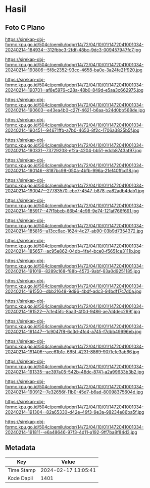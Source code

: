 # Hasil

## Foto C Plano

https://sirekap-obj-formc.kpu.go.id/504c/pemilu/pdpr/14/72/04/10/01/1472041001034-20240214-184934--312fbbc3-2fdf-48bc-9dc3-009457947fc7.jpg

https://sirekap-obj-formc.kpu.go.id/504c/pemilu/pdpr/14/72/04/10/01/1472041001034-20240214-190806--5f8c2352-93cc-4658-ba0e-3a24fe21f920.jpg

https://sirekap-obj-formc.kpu.go.id/504c/pemilu/pdpr/14/72/04/10/01/1472041001034-20240214-190701--af8e5976-c28a-48b0-849d-e5aa3c662975.jpg

https://sirekap-obj-formc.kpu.go.id/504c/pemilu/pdpr/14/72/04/10/01/1472041001034-20240214-190603--e43ea4b0-c27f-4621-b6aa-b24d0bb568de.jpg

https://sirekap-obj-formc.kpu.go.id/504c/pemilu/pdpr/14/72/04/10/01/1472041001034-20240214-190451--94671ffb-a7b0-4653-8f2c-1706a3825b5f.jpg

https://sirekap-obj-formc.kpu.go.id/504c/pemilu/pdpr/14/72/04/10/01/1472041001034-20240214-190331--73729208-ef2a-4204-bb51-edcb8743af97.jpg

https://sirekap-obj-formc.kpu.go.id/504c/pemilu/pdpr/14/72/04/10/01/1472041001034-20240214-190146--8187bc98-050a-4bfb-996a-21ef40ffcd18.jpg

https://sirekap-obj-formc.kpu.go.id/504c/pemilu/pdpr/14/72/04/10/01/1472041001034-20240214-190047--27783570-cbc7-4547-b878-ea82adb4dab1.jpg

https://sirekap-obj-formc.kpu.go.id/504c/pemilu/pdpr/14/72/04/10/01/1472041001034-20240214-185917--47f1bbcb-66b4-4c98-9e74-121af766f691.jpg

https://sirekap-obj-formc.kpu.go.id/504c/pemilu/pdpr/14/72/04/10/01/1472041001034-20240214-185816--a13cc6ac-1624-4c27-ab90-03b9d7354372.jpg

https://sirekap-obj-formc.kpu.go.id/504c/pemilu/pdpr/14/72/04/10/01/1472041001034-20240214-185657--ac95e862-04db-4fa4-bce0-f5651ce3111b.jpg

https://sirekap-obj-formc.kpu.go.id/504c/pemilu/pdpr/14/72/04/10/01/1472041001034-20240214-191019--8289c168-f88b-4573-9abf-63a0d9251185.jpg

https://sirekap-obj-formc.kpu.go.id/504c/pemilu/pdpr/14/72/04/10/01/1472041001034-20240214-191550--dbb21648-9d96-4bdf-adc3-94bdf17c7d0a.jpg

https://sirekap-obj-formc.kpu.go.id/504c/pemilu/pdpr/14/72/04/10/01/1472041001034-20240214-191522--7c1e45fc-8aa3-4f0d-9486-ae7d4dec299f.jpg

https://sirekap-obj-formc.kpu.go.id/504c/pemilu/pdpr/14/72/04/10/01/1472041001034-20240214-191447--1c9047f8-6c3d-4fc4-a745-f7dbb49996eb.jpg

https://sirekap-obj-formc.kpu.go.id/504c/pemilu/pdpr/14/72/04/10/01/1472041001034-20240214-191406--aec61b1c-665f-4231-8869-907fefe3ab66.jpg

https://sirekap-obj-formc.kpu.go.id/504c/pemilu/pdpr/14/72/04/10/01/1472041001034-20240214-191335--ac397a05-542b-48dc-8741-a2a99633b3b2.jpg

https://sirekap-obj-formc.kpu.go.id/504c/pemilu/pdpr/14/72/04/10/01/1472041001034-20240214-190912--7e32656f-11b0-45d7-b6ad-80098375604d.jpg

https://sirekap-obj-formc.kpu.go.id/504c/pemilu/pdpr/14/72/04/10/01/1472041001034-20240214-191304--82a65330-d42e-49f3-9e3a-98234e86ba5f.jpg

https://sirekap-obj-formc.kpu.go.id/504c/pemilu/pdpr/14/72/04/10/01/1472041001034-20240214-191811--e6a48646-97f3-4d11-a192-9ff7ba8f84d3.jpg


## Metadata

| Key        | Value               |
| ---------- | ------------------- |
| Time Stamp | 2024-02-17 13:05:41 |
| Kode Dapil | 1401                |



